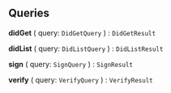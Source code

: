 

## Queries





  
<article>

**didGet** ( query: `DidGetQuery` ) : `DidGetResult` <br/> 

</article>
<article>

**didList** ( query: `DidListQuery` ) : `DidListResult` <br/> 

</article>
<article>

**sign** ( query: `SignQuery` ) : `SignResult` <br/> 

</article>
<article>

**verify** ( query: `VerifyQuery` ) : `VerifyResult` <br/> 

</article>

